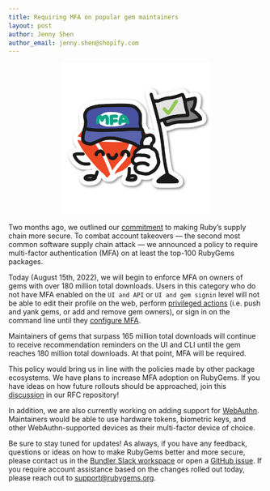 ```yaml
---
title: Requiring MFA on popular gem maintainers
layout: post
author: Jenny Shen
author_email: jenny.shen@shopify.com
---
```

<p align="center">
    <img src="/images/gem-with-thumbs-up-mfa-dropshadow.png" alt="Doodle of a RubyGem wearing a MFA hat, giving a thumbs up" width="300"/>
</p>

Two months ago, we outlined our [commitment](https://blog.rubygems.org/2022/06/13/making-packages-more-secure.html) to making Ruby’s supply chain more secure. To combat account takeovers — the second most common software supply chain attack —  we announced a policy to require multi-factor authentication (MFA) on at least the top-100 RubyGems packages.

Today (August 15th, 2022), we will begin to enforce MFA on owners of gems with over 180 million total downloads. Users in this category who do not have MFA enabled on the `UI and API` or `UI and gem signin` level will not be able to edit their profile on the web, perform [privileged actions](https://guides.rubygems.org/mfa-requirement-opt-in/#privileged-operations) (i.e. push and yank gems, or add and remove gem owners), or sign in on the command line until they [configure MFA](https://guides.rubygems.org/setting-up-multifactor-authentication/).

Maintainers of gems that surpass 165 million total downloads will continue to receive recommendation reminders on the UI and CLI until the gem reaches 180 million total downloads. At that point, MFA will be required.

This policy would bring us in line with the policies made by other package ecosystems. We have plans to increase MFA adoption on RubyGems. If you have ideas on how future rollouts should be approached, join this [discussion](https://github.com/rubygems/rfcs/issues/42) in our RFC repository! 

In addition, we are also currently working on adding support for [WebAuthn](https://webauthn.guide/). Maintainers would be able to use hardware tokens, biometric keys, and other WebAuthn-supported devices as their multi-factor device of choice.

Be sure to stay tuned for updates! As always, if you have any feedback, questions or ideas on how to make RubyGems better and more secure, please contact us in the [Bundler Slack workspace](https://slack.bundler.io/) or open a [GitHub issue](https://github.com/rubygems/rubygems.org/issues). If you require account assistance based on the changes rolled out today, please reach out to [support@rubygems.org](mailto:support@rubygems.org).

